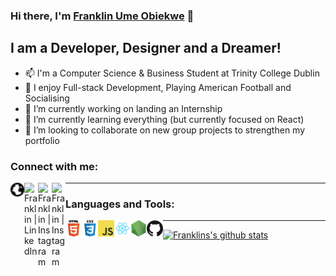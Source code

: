 ### Hi there, I'm [Franklin Ume Obiekwe][website] 👋

## I am a Developer, Designer and a Dreamer!
- 📫 I'm a Computer Science & Business Student at Trinity College Dublin
- 💬 I enjoy Full-stack Development, Playing American Football and Socialising
- 🔭 I’m currently working on landing an Internship
- 🌱 I’m currently learning everything (but currently focused on React)
- 👯 I’m looking to collaborate on new group projects to strengthen my portfolio

### Connect with me:

[<img align="left" alt="Franklin.com" width="22px" src="https://raw.githubusercontent.com/iconic/open-iconic/master/svg/globe.svg" />][website]

[<img align="left" alt="Franklin | LinkedIn" width="22px" src="https://cdn.jsdelivr.net/npm/simple-icons@v3/icons/linkedin.svg" />][linkedin]

[<img align="left" alt="Franklin | Instagram" width="22px" src="https://cdn.jsdelivr.net/npm/simple-icons@v3/icons/instagram.svg" />][instagram]

[<img align="left" alt="Franklin | Instagram" width="22px" src="https://cdn.jsdelivr.net/npm/simple-icons@v3/icons/facebook.svg" />][facebook]

---

### Languages and Tools:

[<img align="left" alt="HTML5" width="26px" src="https://raw.githubusercontent.com/github/explore/80688e429a7d4ef2fca1e82350fe8e3517d3494d/topics/html/html.png" />][website]

[<img align="left" alt="CSS3" width="26px" src="https://raw.githubusercontent.com/github/explore/80688e429a7d4ef2fca1e82350fe8e3517d3494d/topics/css/css.png" />][website]

[<img align="left" alt="JavaScript" width="26px" src="https://raw.githubusercontent.com/github/explore/80688e429a7d4ef2fca1e82350fe8e3517d3494d/topics/javascript/javascript.png" />][website]

[<img align="left" alt="React" width="26px" src="https://raw.githubusercontent.com/github/explore/80688e429a7d4ef2fca1e82350fe8e3517d3494d/topics/react/react.png" />][website]

[<img align="left" alt="Node.js" width="26px" src="https://raw.githubusercontent.com/github/explore/80688e429a7d4ef2fca1e82350fe8e3517d3494d/topics/nodejs/nodejs.png" />][website]

[<img align="left" alt="GitHub" width="26px" src="https://raw.githubusercontent.com/github/explore/78df643247d429f6cc873026c0622819ad797942/topics/github/github.png" />][website]

---
[![Franklins's github stats](https://github-readme-stats.vercel.app/api?username=FranklinUmeObi)](https://github.com/anuraghazra/github-readme-stats)


<!--Links-->
[website]: https://franklinumeobi.com/
[linkedIn]: https://www.linkedin.com/in/franklinumeobi/
[instagram]: https://www.instagram.com/franklinumeobi/?hl=en
[facebook]: https://www.facebook.com/franklinumeobi99


<!--
**FranklinUmeObi/FranklinUmeObi** is a ✨ _special_ ✨ repository because its `README.md` (this file) appears on your GitHub profile.

Here are some ideas to get you started:

- 🔭 I’m currently working on ...
- 🌱 I’m currently learning ...
- 👯 I’m looking to collaborate on ...
- 🤔 I’m looking for help with ...
- 💬 Ask me about ...
- 📫 How to reach me: ...
- 😄 Pronouns: ...
- ⚡ Fun fact: ...
-->
